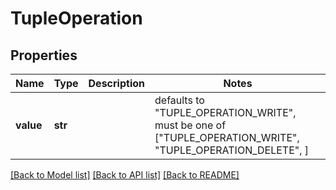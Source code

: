 # TupleOperation


## Properties
Name | Type | Description | Notes
------------ | ------------- | ------------- | -------------
**value** | **str** |  | defaults to "TUPLE_OPERATION_WRITE",  must be one of ["TUPLE_OPERATION_WRITE", "TUPLE_OPERATION_DELETE", ]

[[Back to Model list]](../README.md#documentation-for-models) [[Back to API list]](../README.md#documentation-for-api-endpoints) [[Back to README]](../README.md)


